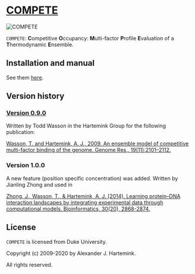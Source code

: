 
# [COMPETE](https://users.cs.duke.edu/~amink/software/compete/)

![COMPETE](https://users.cs.duke.edu/~amink/software/compete/images/compete_logo_profile_1.png)

`COMPETE`: **C**ompetitive **O**ccupancy: **M**ulti-factor **P**rofile **E**valuation of a **T**hermodynamic **E**nsemble.

## Installation and manual 

See them [here](https://github.com/jianlingzhong/COMPETE/blob/master/COMPETE/README.md).

## Version history

### [Version 0.9.0](https://github.com/jianlingzhong/COMPETE/tree/v0.9.0)
Written by Todd Wasson in the Hartemink Group for the following publication:

[Wasson, T. and Hartemink, A. J., 2009. An ensemble model of competitive multi-factor binding of the genome. Genome Res., 19(11):2101–2112.](http://www.ncbi.nlm.nih.gov/pubmed/19720867)

### Version 1.0.0
A new feature (position specific concentration) was added. Written by Jianling Zhong and used in 

[Zhong, J., Wasson, T., & Hartemink, A. J. (2014). Learning protein–DNA interaction landscapes by integrating experimental data through computational models. Bioinformatics, 30(20), 2868-2874.](http://bioinformatics.oxfordjournals.org/content/30/20/2868)

## License
`COMPETE` is licensed from Duke University. 

Copyright (c) 2009-2020 by Alexander J. Hartemink. 

All rights reserved.
